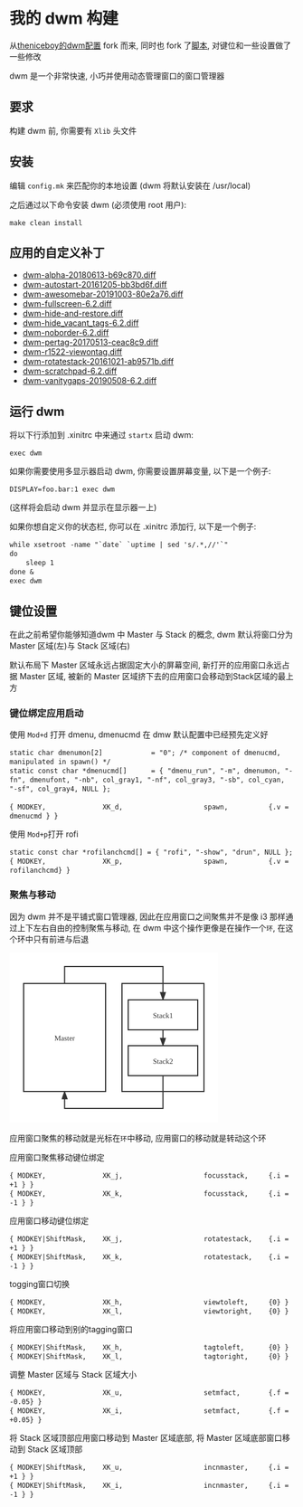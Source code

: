 我的 dwm 构建
============================

从[theniceboy的dwm配置](https://github.com/theniceboy/dwm) fork 而来, 同时也 fork 了[脚本](https://github.com/theniceboy/scripts), 对键位和一些设置做了一些修改

dwm 是一个非常快速, 小巧并使用动态管理窗口的窗口管理器


要求
------------
构建 dwm 前, 你需要有 `Xlib` 头文件

安装
------------
编辑 `config.mk` 来匹配你的本地设置 (dwm 将默认安装在 /usr/local)

之后通过以下命令安装 dwm (必须使用 root 用户):

    make clean install

应用的自定义补丁
---------------
- [dwm-alpha-20180613-b69c870.diff](https://dwm.suckless.org/patches/alpha/)
- [dwm-autostart-20161205-bb3bd6f.diff](https://dwm.suckless.org/patches/autostart/)
- [dwm-awesomebar-20191003-80e2a76.diff](https://dwm.suckless.org/patches/awesomebar/)
- [dwm-fullscreen-6.2.diff](https://dwm.suckless.org/patches/fullscreen/)
- [dwm-hide-and-restore.diff](https://github.com/theniceboy/dwm-hide-and-restore-win.diff)
- [dwm-hide_vacant_tags-6.2.diff](https://dwm.suckless.org/patches/hide_vacant_tags/)
- [dwm-noborder-6.2.diff](https://dwm.suckless.org/patches/noborder/)
- [dwm-pertag-20170513-ceac8c9.diff](https://dwm.suckless.org/patches/pertag/)
- [dwm-r1522-viewontag.diff](https://dwm.suckless.org/patches/viewontag/)
- [dwm-rotatestack-20161021-ab9571b.diff](https://dwm.suckless.org/patches/rotatestack/)
- [dwm-scratchpad-6.2.diff](https://dwm.suckless.org/patches/scratchpad/)
- [dwm-vanitygaps-20190508-6.2.diff](https://dwm.suckless.org/patches/vanitygaps/)


运行 dwm
-----------
将以下行添加到 .xinitrc 中来通过 `startx` 启动 dwm:

    exec dwm

如果你需要使用多显示器启动 dwm, 你需要设置屏幕变量, 以下是一个例子:

    DISPLAY=foo.bar:1 exec dwm

(这样将会启动 dwm 并显示在显示器一上)

如果你想自定义你的状态栏, 你可以在 .xinitrc 添加行, 以下是一个例子:

    while xsetroot -name "`date` `uptime | sed 's/.*,//'`"
    do
    	sleep 1
    done &
    exec dwm

键位设置
------------

在此之前希望你能够知道dwm 中 Master 与 Stack 的概念, dwm 默认将窗口分为 Master 区域(左)与 Stack 区域(右)

默认布局下 Master 区域永远占据固定大小的屏幕空间, 新打开的应用窗口永远占据 Master 区域, 被新的 Master 区域挤下去的应用窗口会移动到Stack区域的最上方

### 键位绑定应用启动

使用 `Mod+d` 打开 dmenu, dmenucmd 在 dmw 默认配置中已经预先定义好

	static char dmenumon[2]            = "0"; /* component of dmenucmd, manipulated in spawn() */
	static const char *dmenucmd[]      = { "dmenu_run", "-m", dmenumon, "-fn", dmenufont, "-nb", col_gray1, "-nf", col_gray3, "-sb", col_cyan, "-sf", col_gray4, NULL };

	{ MODKEY,              XK_d,                    spawn,          {.v = dmenucmd } }

使用 `Mod+p`打开 rofi 

	static const char *rofilanchcmd[] = { "rofi", "-show", "drun", NULL };
	{ MODKEY,              XK_p,                    spawn,			{.v = rofilanchcmd} }

### 聚焦与移动

因为 dwm 并不是平铺式窗口管理器, 因此在应用窗口之间聚焦并不是像 i3 那样通过上下左右自由的控制聚焦与移动, 在 dwm 中这个操作更像是在操作一个`环`, 在这个环中只有前进与后退

![](./window_move.png)

应用窗口聚焦的移动就是光标在`环`中移动, 应用窗口的移动就是转动这个环


应用窗口聚焦移动键位绑定

	{ MODKEY,              XK_j,                    focusstack,     {.i = +1 } }
	{ MODKEY,              XK_k,                    focusstack,     {.i = -1 } }

应用窗口移动键位绑定

	{ MODKEY|ShiftMask,    XK_j,                    rotatestack,    {.i = +1 } }
	{ MODKEY|ShiftMask,    XK_k,                    rotatestack,    {.i = -1 } }

togging窗口切换

	{ MODKEY,              XK_h,                    viewtoleft,     {0} }
	{ MODKEY,              XK_l,                    viewtoright,    {0} }

将应用窗口移动到别的tagging窗口

	{ MODKEY|ShiftMask,    XK_h,                    tagtoleft,      {0} }
	{ MODKEY|ShiftMask,    XK_l,                    tagtoright,     {0} }

调整 Master 区域与 Stack 区域大小

	{ MODKEY,              XK_u,                    setmfact,       {.f = -0.05} }
	{ MODKEY,              XK_i,                    setmfact,       {.f = +0.05} }

将 Stack 区域顶部应用窗口移动到 Master 区域底部, 将 Master 区域底部窗口移动到 Stack 区域顶部

	{ MODKEY|ShiftMask,    XK_u,                    incnmaster,     {.i = +1 } }
	{ MODKEY|ShiftMask,    XK_i,                    incnmaster,     {.i = -1 } }



